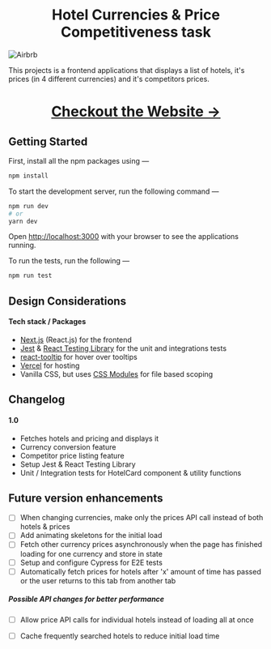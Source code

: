 
<h1 align="center"> Hotel Currencies & Price Competitiveness task </h1>

![Airbrb](https://dev-to-uploads.s3.amazonaws.com/i/cpx1mvmiztpptfspcjum.png)


This projects is a frontend applications that displays a list of hotels, it's prices (in 4 different currencies) and it's competitors prices.

<h1 align="center"> <a href="https://ascenda-challenge.vercel.app/">Checkout the Website →	</a> </h1>



## Getting Started

First, install all the npm packages using —

```bash
npm install
```

To start the development server, run the following command —

```bash
npm run dev
# or
yarn dev
```

Open [http://localhost:3000](http://localhost:3000) with your browser to see the applications running.

To run the tests, run the following —
```bash
npm run test
```

## Design Considerations
#### Tech stack / Packages

- [Next.js](https://nextjs.org/docs) (React.js) for the frontend
- [Jest](https://jestjs.io/) & [React Testing Library](https://testing-library.com/docs/react-testing-library/intro) for the unit and integrations tests
- [react-tooltip](https://www.npmjs.com/package/react-tooltip) for hover over tooltips
- [Vercel](https://vercel.com/) for hosting
- Vanilla CSS, but uses [CSS Modules](https://github.com/css-modules/css-modules) for file based scoping

## Changelog
#### 1.0
- Fetches hotels and pricing and displays it
- Currency conversion feature
- Competitor price listing feature
- Setup Jest & React Testing Library
- Unit / Integration tests for HotelCard component & utility functions

## Future version enhancements
 - [ ] When changing currencies, make only the prices API call instead of both hotels & prices
 - [ ] Add animating skeletons for the initial load
 - [ ] Fetch other currency prices asynchronously when the page has finished loading for one currency and store in state
 - [ ] Setup and configure Cypress for E2E tests
 - [ ] Automatically fetch prices for hotels after 'x' amount of time has passed or the user returns to this tab from another tab
 
##### Possible API changes for better performance 
- [ ] Allow price API calls for individual hotels instead of loading all at once 
- [ ] Cache frequently searched hotels to reduce initial load time


